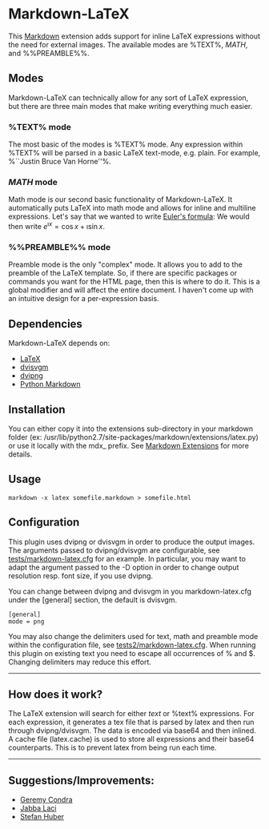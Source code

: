 # Markdown-LaTeX
This [Markdown](https://pypi.python.org/pypi/Markdown) extension adds support for inline LaTeX expressions without the need for external images.
The available modes are %TEXT%, $MATH$, and %%PREAMBLE%%.

## Modes
Markdown-LaTeX can technically allow for any sort of LaTeX expression, but there are three main modes that make writing everything much easier.

### %TEXT% mode
The most basic of the modes is %TEXT% mode. Any expression within %TEXT% will be parsed in a basic LaTeX text-mode, e.g. plain. For example, %``Justin Bruce Van Horne''%.

### $MATH$ mode
Math mode is our second basic functionality of Markdown-LaTeX. It automatically puts LaTeX into math mode and allows for inline and multiline expressions. Let's say that we wanted to write [Euler's formula](http://en.wikipedia.org/wiki/Euler's_formula): We would then write $e^{\imath x} = \cos{x} + \imath\sin{x}$.

### %%PREAMBLE%% mode
Preamble mode is the only "complex" mode. It allows you to add to the preamble of the LaTeX template. So, if there are specific packages or commands you want for the HTML page, then this is where to do it. This is a global modifier and will affect the entire document. I haven't come up with an intuitive design for a per-expression basis.

## Dependencies
Markdown-LaTeX depends on:

- [LaTeX](http://www.latex-project.org/)
- [dvisvgm](https://github.com/mgieseki/dvisvgm)
- [dvipng](http://sourceforge.net/projects/dvipng/)
- [Python Markdown](https://pypi.org/project/Markdown/)

## Installation
You can either copy it into the extensions sub-directory in your markdown folder (ex: /usr/lib/python2.7/site-packages/markdown/extensions/latex.py) or use it locally with the mdx_ prefix. See [Markdown Extensions](https://python-markdown.github.io/extensions/api/) for more details.

## Usage
    markdown -x latex somefile.markdown > somefile.html

## Configuration

This plugin uses dvipng or dvisvgm in order to produce the output images. The arguments
passed to dvipng/dvisvgm are configurable, see [tests/markdown-latex.cfg](tests/markdown-latex.cfg) for an example.
In particular, you may want to adapt the argument passed to the -D option in
order to change output resolution resp. font size, if you use dvipng.

You can change between dvipng and dvisvgm in you markdown-latex.cfg under the [general] section, the default is dvisvgm.
```
[general]
mode = png
```

You may also change the delimiters used for text, math and preamble mode within
the configuration file, see [tests2/markdown-latex.cfg](tests2/markdown-latex.cfg). When running this plugin
on existing text you need to escape all occurrences of % and $. Changing
delimiters may reduce this effort.




----

## How does it work?
The LaTeX extension will search for either $text$ or %text% expressions. For each expression, it generates a tex file that is parsed by latex and then run through dvipng/dvisvgm. The data is encoded via base64 and then inlined.  A cache file (latex.cache) is used to store all expressions and their base64 counterparts. This is to prevent latex from being run each time.

----

## Suggestions/Improvements:
- [Geremy Condra](https://github.com/debatem1)
- [Jabba Laci](https://github.com/jabbalaci)
- [Stefan Huber](https://github.com/shuber2)
